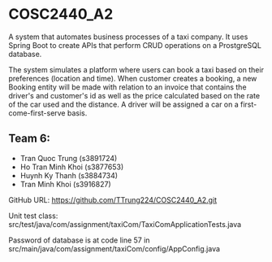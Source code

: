 # COSC2440_A2
A system that automates business processes of a taxi company. It uses Spring Boot to create APIs that perform CRUD operations on a ProstgreSQL database.

The system simulates a platform where users can book a taxi based on their preferences (location and time). When customer creates a booking, a new Booking entity will be made with relation to an invoice that contains the driver's and customer's id as well as the price calculated based on the rate of the car used and the distance. A driver will be assigned a car on a first-come-first-serve basis.

## Team 6:
- Tran Quoc Trung (s3891724)
- Ho Tran Minh Khoi (s3877653)
- Huynh Ky Thanh (s3884734)
- Tran Minh Khoi (s3916827)

GitHub URL: https://github.com/TTrung224/COSC2440_A2.git

Unit test class: src/test/java/com/assignment/taxiCom/TaxiComApplicationTests.java

Password of database is at code line 57 in src/main/java/com/assignment/taxiCom/config/AppConfig.java
